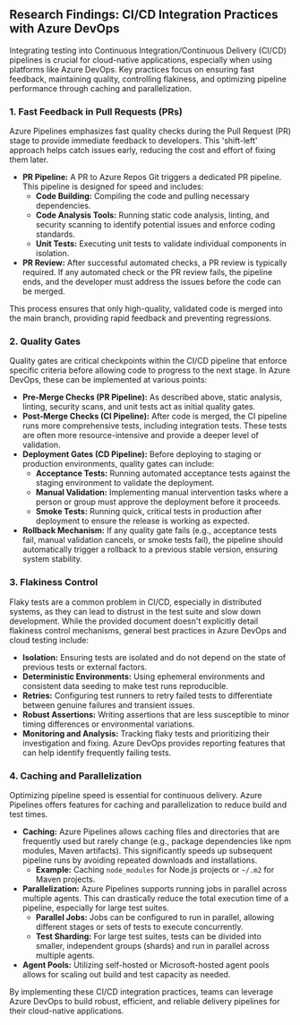 ## Research Findings: CI/CD Integration Practices with Azure DevOps

Integrating testing into Continuous Integration/Continuous Delivery (CI/CD) pipelines is crucial for cloud-native applications, especially when using platforms like Azure DevOps. Key practices focus on ensuring fast feedback, maintaining quality, controlling flakiness, and optimizing pipeline performance through caching and parallelization.

### 1. Fast Feedback in Pull Requests (PRs)

Azure Pipelines emphasizes fast quality checks during the Pull Request (PR) stage to provide immediate feedback to developers. This 'shift-left' approach helps catch issues early, reducing the cost and effort of fixing them later.

*   **PR Pipeline:** A PR to Azure Repos Git triggers a dedicated PR pipeline. This pipeline is designed for speed and includes:
    *   **Code Building:** Compiling the code and pulling necessary dependencies.
    *   **Code Analysis Tools:** Running static code analysis, linting, and security scanning to identify potential issues and enforce coding standards.
    *   **Unit Tests:** Executing unit tests to validate individual components in isolation.
*   **PR Review:** After successful automated checks, a PR review is typically required. If any automated check or the PR review fails, the pipeline ends, and the developer must address the issues before the code can be merged.

This process ensures that only high-quality, validated code is merged into the main branch, providing rapid feedback and preventing regressions.

### 2. Quality Gates

Quality gates are critical checkpoints within the CI/CD pipeline that enforce specific criteria before allowing code to progress to the next stage. In Azure DevOps, these can be implemented at various points:

*   **Pre-Merge Checks (PR Pipeline):** As described above, static analysis, linting, security scans, and unit tests act as initial quality gates.
*   **Post-Merge Checks (CI Pipeline):** After code is merged, the CI pipeline runs more comprehensive tests, including integration tests. These tests are often more resource-intensive and provide a deeper level of validation.
*   **Deployment Gates (CD Pipeline):** Before deploying to staging or production environments, quality gates can include:
    *   **Acceptance Tests:** Running automated acceptance tests against the staging environment to validate the deployment.
    *   **Manual Validation:** Implementing manual intervention tasks where a person or group must approve the deployment before it proceeds.
    *   **Smoke Tests:** Running quick, critical tests in production after deployment to ensure the release is working as expected.
*   **Rollback Mechanism:** If any quality gate fails (e.g., acceptance tests fail, manual validation cancels, or smoke tests fail), the pipeline should automatically trigger a rollback to a previous stable version, ensuring system stability.

### 3. Flakiness Control

Flaky tests are a common problem in CI/CD, especially in distributed systems, as they can lead to distrust in the test suite and slow down development. While the provided document doesn't explicitly detail flakiness control mechanisms, general best practices in Azure DevOps and cloud testing include:

*   **Isolation:** Ensuring tests are isolated and do not depend on the state of previous tests or external factors.
*   **Deterministic Environments:** Using ephemeral environments and consistent data seeding to make test runs reproducible.
*   **Retries:** Configuring test runners to retry failed tests to differentiate between genuine failures and transient issues.
*   **Robust Assertions:** Writing assertions that are less susceptible to minor timing differences or environmental variations.
*   **Monitoring and Analysis:** Tracking flaky tests and prioritizing their investigation and fixing. Azure DevOps provides reporting features that can help identify frequently failing tests.

### 4. Caching and Parallelization

Optimizing pipeline speed is essential for continuous delivery. Azure Pipelines offers features for caching and parallelization to reduce build and test times.

*   **Caching:** Azure Pipelines allows caching files and directories that are frequently used but rarely change (e.g., package dependencies like npm modules, Maven artifacts). This significantly speeds up subsequent pipeline runs by avoiding repeated downloads and installations.
    *   **Example:** Caching `node_modules` for Node.js projects or `~/.m2` for Maven projects.
*   **Parallelization:** Azure Pipelines supports running jobs in parallel across multiple agents. This can drastically reduce the total execution time of a pipeline, especially for large test suites.
    *   **Parallel Jobs:** Jobs can be configured to run in parallel, allowing different stages or sets of tests to execute concurrently.
    *   **Test Sharding:** For large test suites, tests can be divided into smaller, independent groups (shards) and run in parallel across multiple agents.
*   **Agent Pools:** Utilizing self-hosted or Microsoft-hosted agent pools allows for scaling out build and test capacity as needed.

By implementing these CI/CD integration practices, teams can leverage Azure DevOps to build robust, efficient, and reliable delivery pipelines for their cloud-native applications.

